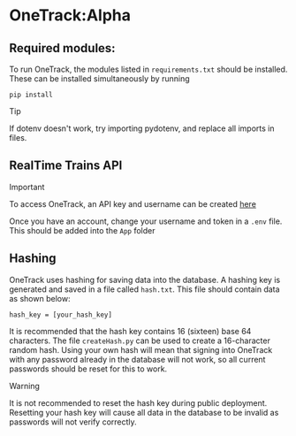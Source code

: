 # OneTrack:Alpha

## Required modules:

To run OneTrack, the modules listed in `requirements.txt` should be installed. These can be installed simultaneously by running

```
pip install
```

> [!TIP]
> If dotenv doesn't work, try importing pydotenv, and replace all imports in files.

## RealTime Trains API

> [!IMPORTANT]
> To access OneTrack, an API key and username can be created [here](https://api.rtt.io/accounts/register)
>
> Once you have an account, change your username and token in a `.env` file. This should be added into the `App` folder

## Hashing

OneTrack uses hashing for saving data into the database. A hashing key is generated and saved in a file called `hash.txt`. This file should contain data as shown below:

```
hash_key = [your_hash_key]
```

It is recommended that the hash key contains 16 (sixteen) base 64 characters. The file `createHash.py` can be used to create a 16-character random hash. Using your own hash will mean that signing into OneTrack with any password already in the database will not work, so all current passwords should be reset for this to work.

> [!WARNING]
> It is not recommended to reset the hash key during public deployment. Resetting your hash key will cause all data in the database to be invalid as passwords will not verify correctly.
